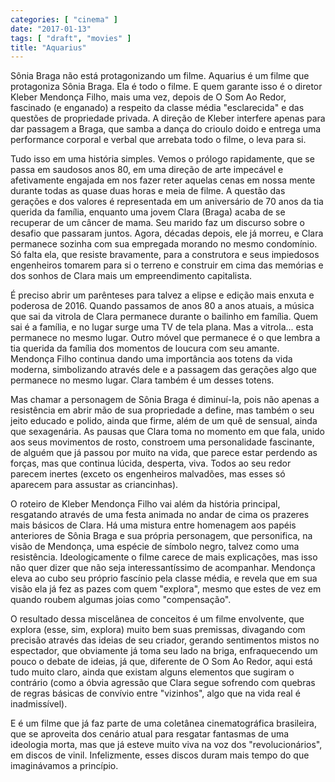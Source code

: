 ```yaml
---
categories: [ "cinema" ]
date: "2017-01-13"
tags: [ "draft", "movies" ]
title: "Aquarius"
---
```

Sônia Braga não está protagonizando um filme. Aquarius é um filme que protagoniza Sônia Braga. Ela é todo o filme. E quem garante isso é o diretor Kleber Mendonça Filho, mais uma vez, depois de O Som Ao Redor, fascinado (e enganado) a respeito da classe média "esclarecida" e das questões de propriedade privada. A direção de Kleber interfere apenas para dar passagem a Braga, que samba a dança do crioulo doido e entrega uma performance corporal e verbal que arrebata todo o filme, o leva para si.

Tudo isso em uma história simples. Vemos o prólogo rapidamente, que se passa em saudosos anos 80, em uma direção de arte impecável e afetivamente engajada em nos fazer reter aquelas cenas em nossa mente durante todas as quase duas horas e meia de filme. A questão das gerações e dos valores é representada em um aniversário de 70 anos da tia querida da família, enquanto uma jovem Clara (Braga) acaba de se recuperar de um câncer de mama. Seu marido faz um discurso sobre o desafio que passaram juntos. Agora, décadas depois, ele já morreu, e Clara permanece sozinha com sua empregada morando no mesmo condomínio. Só falta ela, que resiste bravamente, para a construtora e seus impiedosos engenheiros tomarem para si o terreno e construir em cima das memórias e dos sonhos de Clara mais um empreendimento capitalista.

É preciso abrir um parênteses para talvez a elipse e edição mais enxuta e poderosa de 2016. Quando passamos de anos 80 a anos atuais, a música que sai da vitrola de Clara permanece durante o bailinho em família. Quem sai é a família, e no lugar surge uma TV de tela plana. Mas a vitrola... esta permanece no mesmo lugar. Outro móvel que permanece é o que lembra a tia querida da família dos momentos de loucura com seu amante. Mendonça Filho continua dando uma importância aos totens da vida moderna, simbolizando através dele e a passagem das gerações algo que permanece no mesmo lugar. Clara também é um desses totens.

Mas chamar a personagem de Sônia Braga é diminuí-la, pois não apenas a resistência em abrir mão de sua propriedade a define, mas também o seu jeito educado e polido, ainda que firme, além de um quê de sensual, ainda que sexagenária. As pausas que Clara toma no momento em que fala, unido aos seus movimentos de rosto, constroem uma personalidade fascinante, de alguém que já passou por muito na vida, que parece estar perdendo as forças, mas que continua lúcida, desperta, viva. Todos ao seu redor parecem inertes (exceto os engenheiros malvadões, mas esses só aparecem para assustar as criancinhas).

O roteiro de Kleber Mendonça Filho vai além da história principal, resgatando através de uma festa animada no andar de cima os prazeres mais básicos de Clara. Há uma mistura entre homenagem aos papéis anteriores de Sônia Braga e sua própria personagem, que personifica, na visão de Mendonça, uma espécie de símbolo negro, talvez como uma resistência. Ideologicamente o filme carece de mais explicações, mas isso não quer dizer que não seja interessantíssimo de acompanhar. Mendonça eleva ao cubo seu próprio fascínio pela classe média, e revela que em sua visão ela já fez as pazes com quem "explora", mesmo que estes de vez em quando roubem algumas joias como "compensação".

O resultado dessa miscelânea de conceitos é um filme envolvente, que explora (esse, sim, explora) muito bem suas premissas, divagando com precisão através das ideias de seu criador, gerando sentimentos mistos no espectador, que obviamente já toma seu lado na briga, enfraquecendo um pouco o debate de ideias, já que, diferente de O Som Ao Redor, aqui está tudo muito claro, ainda que existam alguns elementos que sugiram o contrário (como a óbvia agressão que Clara segue sofrendo com quebras de regras básicas de convívio entre "vizinhos", algo que na vida real é inadmissível).

E é um filme que já faz parte de uma coletânea cinematográfica brasileira, que se aproveita dos cenário atual para resgatar fantasmas de uma ideologia morta, mas que já esteve muito viva na voz dos "revolucionários", em discos de vinil. Infelizmente, esses discos duram mais tempo do que imaginávamos a princípio.
